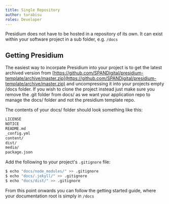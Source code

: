 ```yaml
---
title: Single Repository
author: torabisu
roles: Developer
---
```


Presidium does not have to be hosted in a repository of its own.  It can exist within your software project in a 
sub folder, e.g. `/docs`

## Getting Presidium

The easiest way to incorpate Presidium into your project is to get the latest archived version from [https://github.com/SPANDigital/presidium-template/archive/master.zip](https://github.com/SPANDigital/presidium-template/archive/master.zip) and uncompressing it into your projects empty /docs folder.  If you wish to clone the project instead
just make sure you remove the .git folder from docs/ as we want your application repo to manage
the docs/ folder and not the presidium template repo.

The contents of your docs/ folder should look something like this:

```bash
LICENSE
NOTICE
README.md
_config.yml
content/
dist/
media/
package.json
```

Add the following to your project's `.gitignore` file:

```bash
$ echo "docs/node_modules/" >> .gitignore
$ echo "docs/.jekyll/" >> .gitignore
$ echo "docs/dist/" >> .gitignore
```

From this point onwards you can follow the getting started guide, where your documentation root is simply in `/docs`

